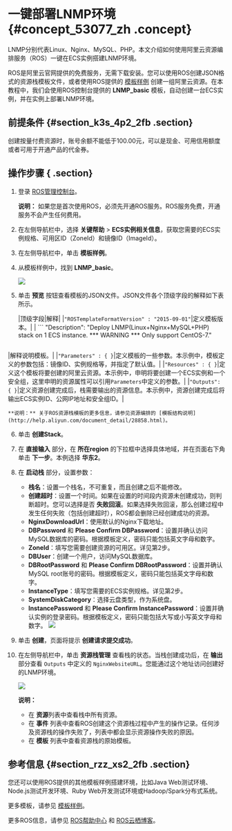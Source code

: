 # 一键部署LNMP环境 {#concept_53077_zh .concept}

LNMP分别代表Linux、Nginx、MySQL、PHP。本文介绍如何使用阿里云资源编排服务（ROS）一键在ECS实例搭建LNMP环境。

ROS是阿里云官网提供的免费服务，无需下载安装。您可以使用ROS创建JSON格式的资源栈模板文件，或者使用ROS提供的 [模板样例](https://ros.console.aliyun.com/#/template/list) 创建一组阿里云资源。在本教程中，我们会使用ROS控制台提供的 **LNMP\_basic** 模板，自动创建一台ECS实例，并在实例上部署LNMP环境。

## 前提条件 {#section_k3s_4p2_2fb .section}

创建按量付费资源时，账号余额不能低于100.00元，可以是现金、可用信用额度或者可用于开通产品的代金券。

## 操作步骤 { .section}

1.  登录 [ROS管理控制台](https://ros.console.aliyun.com/)。

    **说明：** 如果您是首次使用ROS，必须先开通ROS服务。ROS服务免费，开通服务不会产生任何费用。

2.  在左侧导航栏中，选择 **关键帮助** \> **ECS实例相关信息**，获取您需要的ECS实例规格、可用区ID（ZoneId）和镜像ID（ImageId）。
3.  在左侧导航栏中，单击 **模板样例**。
4.  从模板样例中，找到 **LNMP\_basic**。

    ![](http://static-aliyun-doc.oss-cn-hangzhou.aliyuncs.com/assets/img/9761/153795963512071_zh-CN.png)

5.  单击 **预览** 按钮查看模板的JSON文件。JSON文件各个顶级字段的解释如下表所示。

    |顶级字段|解释|
    |`"ROSTemplateFormatVersion" : "2015-09-01"`|定义模板版本。|
    |     ```
"Description": "Deploy LNMP(Linux+Nginx+MySQL+PHP) stack on 1 ECS instance. ***
              WARNING *** Only support CentOS-7."
    ```

 |解释说明模板。|
    |`"Parameters" : { }`|定义模板的一些参数。本示例中，模板定义的参数包括：镜像ID、实例规格等，并指定了默认值。|
    |`"Resources" : { }`|定义这个模板将要创建的阿里云资源。本示例中，申明将要创建一个ECS实例和一个安全组，这里申明的资源属性可以引用`Parameters`中定义的参数。|
    |`"Outputs": { }`|定义资源创建完成后，栈需要输出的资源信息。本示例中，资源创建完成后将输出ECS实例ID、公网IP地址和安全组ID。|

    **说明：** 关于ROS资源栈模板的更多信息，请参见资源编排的 [模板结构说明](http://help.aliyun.com/document_detail/28858.html)。

6.  单击 **创建Stack**。
7.  在 **直接输入** 部分，在 **所在region** 的下拉框中选择具体地域，并在页面右下角单击 **下一步**。本例选择 **华东2**。
8.  在 **启动栈** 部分，设置参数：

    -   **栈名**：设置一个栈名，不可重复，而且创建之后不能修改。
    -   **创建超时**：设置一个时间。如果在设置的时间段内资源未创建成功，则判断超时。您可以选择是否 **失败回滚**。如果选择失败回滚，那么创建过程中发生任何失败（包括创建超时），ROS都会删除已经创建成功的资源。
    -   **NginxDownloadUrl**：使用默认的Nginx下载地址。
    -   **DBPassword** 和 **Please Confirm DBPassword**：设置并确认访问MySQL数据库的密码。根据模板定义，密码只能包括英文字母和数字。
    -   **ZoneId**：填写您需要创建资源的可用区。详见第2步。
    -   **DBUser**：创建一个用户，访问MySQL数据库。
    -   **DBRootPassword** 和 **Please Confirm DBRootPassword**：设置并确认MySQL root账号的密码。根据模板定义，密码只能包括英文字母和数字。
    -   **InstanceType**：填写您需要的ECS实例规格。详见第2步。
    -   **SystemDiskCategory**：选择云盘类型，作为系统盘。
    -   **InstancePassword** 和 **Please Confirm InstancePassword**：设置并确认实例的登录密码。根据模板定义，密码只能包括大写或小写英文字母和数字。
    ![](http://static-aliyun-doc.oss-cn-hangzhou.aliyuncs.com/assets/img/9761/153795963512072_zh-CN.png)

9.  单击 **创建**，页面将提示 **创建请求提交成功**。
10. 在左侧导航栏中，单击 **资源栈管理** 查看栈的状态。当栈创建成功后，在 **输出** 部分查看 `Outputs` 中定义的 `NginxWebsiteURL`。您能通过这个地址访问创建好的LNMP环境。

    ![](http://static-aliyun-doc.oss-cn-hangzhou.aliyuncs.com/assets/img/9761/153795963512074_zh-CN.png)

    **说明：** 

    -   在 **资源**列表中查看栈中所有资源。
    -   在 **事件** 列表中查看ROS创建这个资源栈过程中产生的操作记录。任何涉及资源栈的操作失败了，列表中都会显示资源操作失败的原因。
    -   在 **模板** 列表中查看资源栈的原始模板。

## 参考信息 {#section_rzz_xs2_2fb .section}

您还可以使用ROS提供的其他模板样例搭建环境，比如Java Web测试环境、Node.js测试开发环境、Ruby Web开发测试环境或Hadoop/Spark分布式系统。

更多模板，请参见 [模板样例](https://ros.console.aliyun.com/#/template/list)。

更多ROS信息，请参见 [ROS帮助中心](http://help.aliyun.com/document_detail/28852.html) 和 [ROS云栖博客](https://yq.aliyun.com/articles/57553)。

